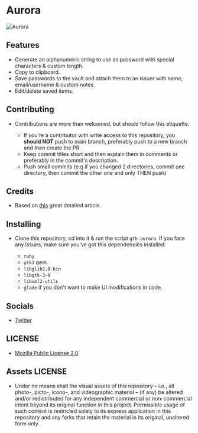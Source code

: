 # Aurora

![Aurora](https://raw.githubusercontent.com/Luki120/luki120.github.io/master/assets/Misc/AuroraRuby.png)

## Features

* Generate an alphanumeric string to use as password with special characters & custom length.
* Copy to clipboard.
* Save passwords to the vault and attach them to an issuer with name, email/username & custom notes.
* Edit/delete saved items.

## Contributing

* Contributions are more than welcomed, but should follow this etiquette:

	* If you're a contributor with write access to this repository, you **should NOT** push to main branch, preferably push to a new branch and *then* create the PR.
	* Keep commit titles short and then explain them in comments or preferably in the commit's description.
	* Push small commits (e.g if you changed 2 directories, commit one directory, then commit the other one and only THEN push)

## Credits

* Based on [this](https://iridakos.com/programming/2018/01/25/creating-a-gtk-todo-application-with-ruby) great detailed article.

## Installing

* Clone this repository, cd into it & run the script `gtk-aurora`. If you face any issues, make sure you've got this dependencies installed:

	* `ruby`
	* `gtk3` gem.
	* `libglib2.0-bin`
	* `libgtk-3-0`
	* `libxml2-utils`
	* `glade` if you don't want to make UI modifications in code.

##  Socials

* [Twitter](https://twitter.com/Lukii120)

## LICENSE

* [Mozilla Public License 2.0](https://www.mozilla.org/en-US/MPL/2.0/)

## Assets LICENSE

* Under no means shall the visual assets of this repository – i.e., all photo-, picto-, icono-, and videographic material – (if any) be altered and/or redistributed for any independent commercial or non-commercial intent beyond its original function in this project. Permissible usage of such content is restricted solely to its express application in this repository and any forks that retain the material in its original, unaltered form only.
